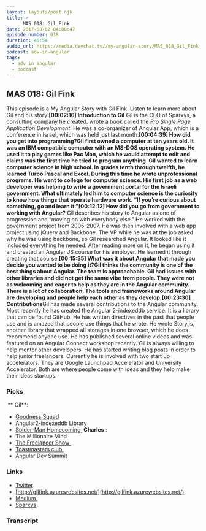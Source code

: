 ```yaml
---
layout: layouts/post.njk
title: >
      MAS 018: Gil Fink
date: 2017-08-02 04:00:47
episode_number: 018
duration: 40:54
audio_url: https://media.devchat.tv//my-angular-story/MAS_018_Gil_Fink.mp3
podcast: adv-in-angular
tags: 
  - adv_in_angular
  - podcast
---
```


## **MAS 018: Gil Fink**
This episode is a My Angular Story with Gil Fink. Listen to learn more about Gil and his story!**[00:02:16] Introduction to Gil** Gil is the CEO of Sparxys, a consulting company he created. wrote a book called the _Pro Single Page Application Development_. He was a co-organizer of Angular App, which is a conference in Israel, which was held just last month.**[00:04:39] How did you get into programming?**Gil first owned a computer at ten years old. It was an IBM compatible computer with an MS-DOS operating system. He used it to play games like Pac Man, which he would attempt to edit and claims was the first time he tried to program anything. Gil wanted to learn computer science in high school. In grades tenth through twelfth, he learned Turbo Pascal and Excel. During this time he wrote unprofessional programs. He went to college for computer science. His first job as a web developer was helping to write a government portal for the Israeli government. What ultimately led him to computer science is the curiosity to know how things that operate hardware work. “If you’re curious about something, go and learn it.”**[00:12:12] How did you go from government to working with Angular?** Gil describes his story to Angular as one of progression and “moving on with everybody else.” He worked with the government project from 2005-2007. He was then involved with a web app project using jQuery and Backbone. The VP while he was at the job asked why he was using backbone, so Gil researched Angular. It looked like it included everything he needed. After reading more on it, he began using it and created an Angular JS course for his employer. He learned it through creating that course.**[00:15:35] What was it about Angular that made you decide you wanted to be doing it?**Gil thinks the community is one of the best things about Angular. The team is approachable. Gil had issues with other libraries and did not get the same vibe from people. They were not as welcoming and eager to help as they are in the Angular community. There is a lot of collaboration. The tools and frameworks around Angular are developing and people help each other as they develop.**[00:23:30] Contributions**Gil has made several contributions to the Angular community. Most recently he has created the Angular 2-indexeddb service. It is a library that can be found GitHub. He has written directives in the past that people use and is amazed that people use things that he wrote. He wrote Story.js, another library that wrapped all storages in one browser, which he does recommend anyone use. He has published several online videos and was featured on an Angular Connect workshop recently. Gil is always willing to help mentor other developers. He has started writing blog posts in order to help junior freelancers. Currently he is involved with two start up accelerators. They are Google Launchpad Accelerator and University Accelerator. Both are where people come with ideas and they help make their ideas startups.
### **Picks**
 **&nbsp;**** Gil**:
- [Goodness Squad](https://www.meetup.com/JavaScript-Israel/events/236498872/)
- Angular2-indexeddb Library
- [Spider-Man Homecoming&nbsp;](http://www.spidermanhomecoming.com/)
**Charles** :
- The Millionaire Mind
- [The Freelancer Show&nbsp;](https://devchat.tv/freelancers)
- [Toastmasters club&nbsp;](http://www.toastmasters.org/)
- Angular Dev Summit

### **Links**

- [Twitter](https://twitter.com/gilfink)
- [http://gilfink.azurewebsites.net/](http://gilfink.azurewebsites.net/)
- [Medium&nbsp;](https://medium.com/@gilfink/)
- [Sparxys](http://www.sparxys.com/)


### Transcript


